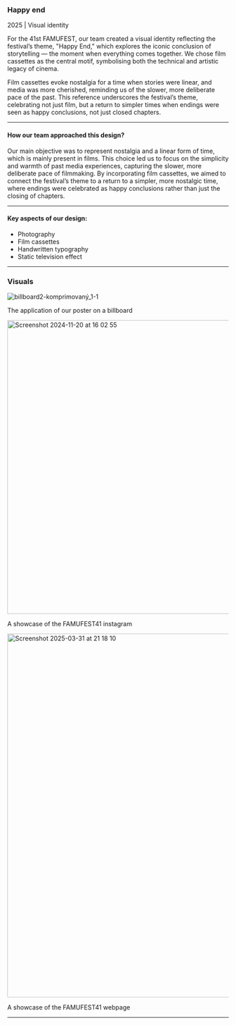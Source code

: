 ### Happy end
2025 | Visual identity 

For the 41st FAMUFEST, our team created a visual identity reflecting the festival’s theme, "Happy End," which explores the iconic conclusion of storytelling — the moment when everything comes together. We chose film cassettes as the central motif, symbolising both the technical and artistic legacy of cinema.

Film cassettes evoke nostalgia for a time when stories were linear, and media was more cherished, reminding us of the slower, more deliberate pace of the past. This reference underscores the festival’s theme, celebrating not just film, but a return to simpler times when endings were seen as happy conclusions, not just closed chapters.

---

#### How our team approached this design? 

Our main objective was to represent nostalgia and a linear form of time, which is mainly present in films. This choice led us to focus on the simplicity and warmth of past media experiences, capturing the slower, more deliberate pace of filmmaking. By incorporating film cassettes, we aimed to connect the festival’s theme to a return to a simpler, more nostalgic time, where endings were celebrated as happy conclusions rather than just the closing of chapters.

---

#### Key aspects of our design: 

- Photography
- Film cassettes
- Handwritten typography
- Static television effect

---

### Visuals

![billboard2-komprimovaný_1-1](https://github.com/user-attachments/assets/8672e5f6-8c6d-4d0b-8ccd-c87a1704028b)


The application of our poster on a billboard

<img width="667" alt="Screenshot 2024-11-20 at 16 02 55" src="https://github.com/user-attachments/assets/42cd808b-1e18-4e9d-a56b-d579e4bf179b" />


A showcase of the FAMUFEST41 instagram 

<img width="826" alt="Screenshot 2025-03-31 at 21 18 10" src="https://github.com/user-attachments/assets/86e0927a-efa2-47b7-b5e2-beb0f69cef83" />


A showcase of the FAMUFEST41 webpage

---
